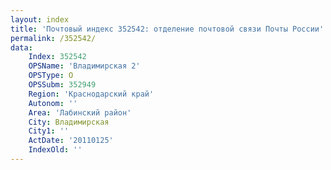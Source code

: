 ```yaml
---
layout: index
title: 'Почтовый индекс 352542: отделение почтовой связи Почты России'
permalink: /352542/
data:
    Index: 352542
    OPSName: 'Владимирская 2'
    OPSType: О
    OPSSubm: 352949
    Region: 'Краснодарский край'
    Autonom: ''
    Area: 'Лабинский район'
    City: Владимирская
    City1: ''
    ActDate: '20110125'
    IndexOld: ''
---
```

